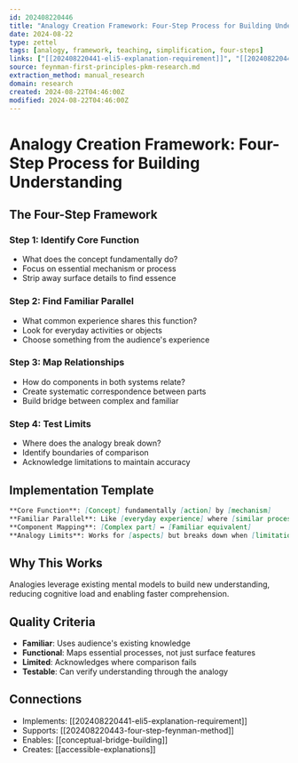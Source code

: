 ```yaml
---
id: 202408220446
title: "Analogy Creation Framework: Four-Step Process for Building Understanding"
date: 2024-08-22
type: zettel
tags: [analogy, framework, teaching, simplification, four-steps]
links: ["[[202408220441-eli5-explanation-requirement]]", "[[202408220443-four-step-feynman-method]]"]
source: feynman-first-principles-pkm-research.md
extraction_method: manual_research
domain: research
created: 2024-08-22T04:46:00Z
modified: 2024-08-22T04:46:00Z
---
```


# Analogy Creation Framework: Four-Step Process for Building Understanding
<!-- ID: 202408220446 -->

## The Four-Step Framework

### Step 1: Identify Core Function
- What does the concept fundamentally do?
- Focus on essential mechanism or process
- Strip away surface details to find essence

### Step 2: Find Familiar Parallel
- What common experience shares this function?
- Look for everyday activities or objects
- Choose something from the audience's experience

### Step 3: Map Relationships
- How do components in both systems relate?
- Create systematic correspondence between parts
- Build bridge between complex and familiar

### Step 4: Test Limits
- Where does the analogy break down?
- Identify boundaries of comparison
- Acknowledge limitations to maintain accuracy

## Implementation Template
```markdown
**Core Function**: [Concept] fundamentally [action] by [mechanism]
**Familiar Parallel**: Like [everyday experience] where [similar process]
**Component Mapping**: [Complex part] ↔ [Familiar equivalent]
**Analogy Limits**: Works for [aspects] but breaks down when [limitations]
```

## Why This Works
Analogies leverage existing mental models to build new understanding, reducing cognitive load and enabling faster comprehension.

## Quality Criteria
- **Familiar**: Uses audience's existing knowledge
- **Functional**: Maps essential processes, not just surface features
- **Limited**: Acknowledges where comparison fails
- **Testable**: Can verify understanding through the analogy

## Connections
- Implements: [[202408220441-eli5-explanation-requirement]]
- Supports: [[202408220443-four-step-feynman-method]]
- Enables: [[conceptual-bridge-building]]
- Creates: [[accessible-explanations]]